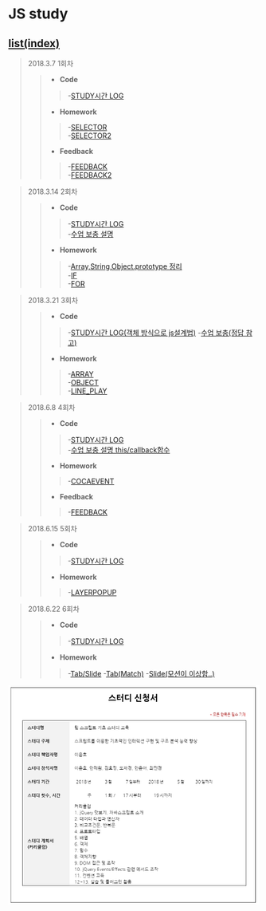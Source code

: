 JS study 
=============

## [list(index)](https://yungvely.github.io/study/)

> 2018.3.7 1회차
>> - **Code**
>>>-[STUDY시간 LOG](https://yungvely.github.io/study/ex01_180307/test_onClass.html)
>> - **Homework**
>>>-[SELECTOR](https://yungvely.github.io/study/ex01_180307/exam/selector.html)  
>>>-[SELECTOR2](https://yungvely.github.io/study/ex01_180307/exam/selector2.html)
>> - **Feedback**
>>>-[FEEDBACK](https://yungvely.github.io/study/ex01_180307/exam/feedback1.html)  
>>>-[FEEDBACK2](https://yungvely.github.io/study/ex01_180307/exam/feedback2.html)

> 2018.3.14 2회차
>> - **Code**
>>>-[STUDY시간 LOG](https://yungvely.github.io/study/ex02_180314/test_onClass.html)<br/>
>>>-[수업 보충 설명](https://goo.gl/t1iap6)
>> - **Homework**
>>>-[Array,String,Object.prototype 정리](https://goo.gl/EgDuL2)  
>>>-[IF](https://yungvely.github.io/study/ex02_180314/exam/if.html)  
>>>-[FOR](https://yungvely.github.io/study/ex02_180314/exam/for.html)

> 2018.3.21 3회차
>> - **Code**
>>>-[STUDY시간 LOG(객체 방식으로 js설계법)](https://yungvely.github.io/study/ex03_180321/test_onClass.html)
>>>-[수업 보충(정답 참고)](https://goo.gl/dw3trL)
>> - **Homework**
>>>-[ARRAY](https://yungvely.github.io/study/ex03_180321/exam/array.html)  
>>>-[OBJECT](https://yungvely.github.io/study/ex03_180321/exam/object.html)<br/>
>>>-[LINE_PLAY](https://yungvely.github.io/study/ex03_180321/exam/lineplay/line_play.html)

> 2018.6.8 4회차
>> - **Code**
>>>-[STUDY시간 LOG](https://yungvely.github.io/study/ex04_180608/test_onClass.html)<br/>
>>>-[수업 보충 설명 this/callback함수](https://goo.gl/7RyDYp)
>> - **Homework**
>>>-[COCAEVENT](https://yungvely.github.io/study/ex04_180608/exam/index.html)  
>> - **Feedback**
>>>-[FEEDBACK](https://goo.gl/mfhavh)  

> 2018.6.15 5회차
>> - **Code**
>>>-[STUDY시간 LOG](https://yungvely.github.io/study/ex05_180615/test_onClass.html)
>> - **Homework**
>>>-[LAYERPOPUP](https://yungvely.github.io/study/ex05_180615/exam/layerPop.html)

> 2018.6.22 6회차
>> - **Code**
>>>-[STUDY시간 LOG](https://yungvely.github.io/study/ex06_180622/test_onClass.html)
>> - **Homework**
>>>-[Tab/Slide](https://yungvely.github.io/study/ex06_180622/exam/index.html)
>>>-[Tab(Match)](https://yungvely.github.io/study/ex06_180622/exam/tab.html)
>>>-[Slide(모션이 이상함..)](https://yungvely.github.io/study/ex06_180622/exam/slide.html)


![js_study](./js_sc.jpg)
